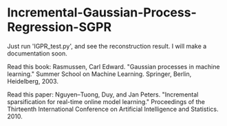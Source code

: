 # Incremental-Gaussian-Process-Regression-SGPR

Just run 'IGPR_test.py', and see the reconstruction result. I will make a documentation soon.  


Read this book: Rasmussen, Carl Edward. "Gaussian processes in machine learning." Summer School on Machine Learning. Springer, Berlin, Heidelberg, 2003.   


Read this paper: Nguyen–Tuong, Duy, and Jan Peters. "Incremental sparsification for real-time online model learning." Proceedings of the Thirteenth International Conference on Artificial Intelligence and Statistics. 2010.
